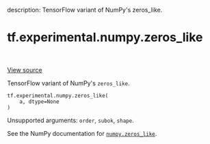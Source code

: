 description: TensorFlow variant of NumPy's zeros_like.

<div itemscope itemtype="http://developers.google.com/ReferenceObject">
<meta itemprop="name" content="tf.experimental.numpy.zeros_like" />
<meta itemprop="path" content="Stable" />
</div>

# tf.experimental.numpy.zeros_like

<!-- Insert buttons and diff -->

<table class="tfo-notebook-buttons tfo-api nocontent" align="left">

</table>

<a target="_blank" href="/code/stable/tensorflow/python/ops/numpy_ops/np_array_ops.py">View source</a>



TensorFlow variant of NumPy's `zeros_like`.

<pre class="devsite-click-to-copy prettyprint lang-py tfo-signature-link">
<code>tf.experimental.numpy.zeros_like(
    a, dtype=None
)
</code></pre>



<!-- Placeholder for "Used in" -->

Unsupported arguments: `order`, `subok`, `shape`.

See the NumPy documentation for [`numpy.zeros_like`](https://numpy.org/doc/1.16/reference/generated/numpy.zeros_like.html).